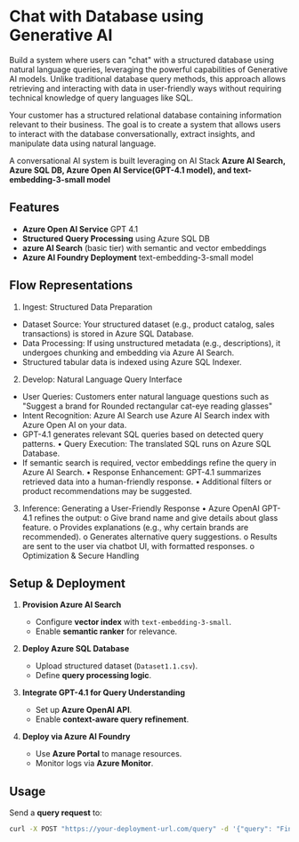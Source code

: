 # Chat with Database using Generative AI  
Build a system where users can "chat" with a structured database using natural language queries, leveraging the powerful capabilities of Generative AI models. Unlike traditional database query methods, this approach allows retrieving and interacting with data in user-friendly ways without requiring technical knowledge of query languages like SQL.

Your customer has a structured relational database containing information relevant to their business. The goal is to create a system that allows users to interact with the database conversationally, extract insights, and manipulate data using natural language.

A conversational AI system is built leveraging on AI Stack **Azure AI Search, Azure SQL DB, Azure Open AI Service(GPT-4.1 model), and text-embedding-3-small model** 

## Features  

-  **Azure Open AI Service**  GPT 4.1 
-  **Structured Query Processing** using Azure SQL DB  
-  **azure AI Search** (basic tier) with semantic and vector embeddings 
-  **Azure AI Foundry Deployment**  text-embedding-3-small model

## Flow Representations
1. Ingest: Structured Data Preparation
- Dataset Source: Your structured dataset (e.g., product catalog, sales transactions) is stored in Azure SQL Database.
- Data Processing: If using unstructured metadata (e.g., descriptions), it undergoes chunking and embedding via Azure AI Search.
- Structured tabular data is indexed using Azure SQL Indexer.

2. Develop: Natural Language Query Interface
- User Queries: Customers enter natural language questions such as "Suggest a brand for Rounded rectangular cat-eye reading glasses"
- Intent Recognition: Azure AI Search use Azure AI Search index with Azure Open AI on your data.
- GPT-4.1 generates relevant SQL queries based on detected query patterns.
•	Query Execution: The translated SQL runs on Azure SQL Database.
-	If semantic search is required, vector embeddings refine the query in Azure AI Search.
•	Response Enhancement: GPT-4.1 summarizes retrieved data into a human-friendly response.
•	Additional filters or product recommendations may be suggested.

3. Inference: Generating a User-Friendly Response
•	Azure OpenAI GPT-4.1 refines the output:
o	Give brand name and give details about glass feature.
o	Provides explanations (e.g., why certain brands are recommended).
o	Generates alternative query suggestions.
o	Results are sent to the user via chatbot UI, with formatted responses.
o	Optimization & Secure Handling






## Setup & Deployment  
1. **Provision Azure AI Search**  
   - Configure **vector index** with `text-embedding-3-small`.  
   - Enable **semantic ranker** for relevance.  

2. **Deploy Azure SQL Database**  
   - Upload structured dataset (`Dataset1.1.csv`).  
   - Define **query processing logic**.  

3. **Integrate GPT-4.1 for Query Understanding**  
   - Set up **Azure OpenAI API**.  
   - Enable **context-aware query refinement**.  

4. **Deploy via Azure AI Foundry**  
   - Use **Azure Portal** to manage resources.  
   - Monitor logs via **Azure Monitor**.  

## Usage  
Send a **query request** to:  
```bash
curl -X POST "https://your-deployment-url.com/query" -d '{"query": "Find me sunglasses under $50"}' -H "Content-Type: application/json"
